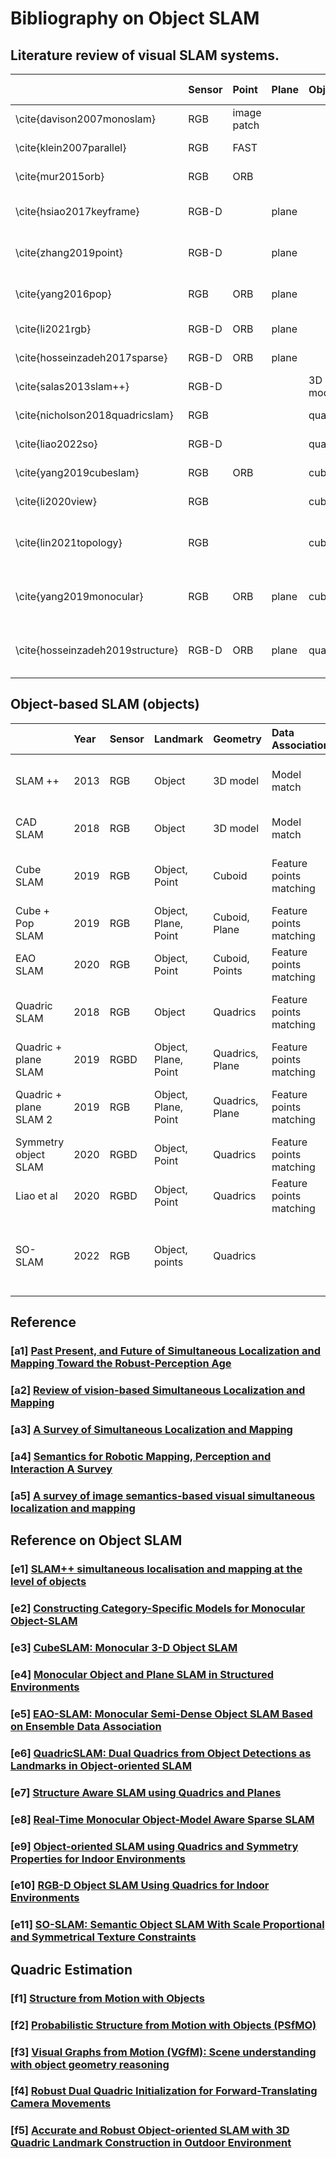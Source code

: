 # Bibliography on Object SLAM

## Literature review of visual SLAM systems.
|   | Sensor | Point | Plane | Object | Data Association |
|:---|:---|:---|:---|:---|:---|
\cite{davison2007monoslam} | RGB | image patch |   |  | patch search |
\cite{klein2007parallel} | RGB | FAST |  |  | patch search |
\cite{mur2015orb} | RGB | ORB |  |  | descriptor matching |
\cite{hsiao2017keyframe} | RGB-D |  | plane |  | normal, distance, residual |
\cite{zhang2019point} | RGB-D |  | plane |  | normal, distance, boundary |
\cite{yang2016pop} | RGB | ORB | plane |  | normal, distance, polygon |
\cite{li2021rgb} | RGB-D | ORB | plane |  | normal, distance |
\cite{hosseinzadeh2017sparse} | RGB-D | ORB | plane |  | normal, distance |
\cite{salas2013slam++} | RGB-D |  |  | 3D model | feature matching |
\cite{nicholson2018quadricslam} | RGB |  |  | quadric | not mentioned |
\cite{liao2022so} | RGB-D |  |  | quadric | not mentioned |
\cite{yang2019cubeslam} | RGB | ORB |  | cuboid | in-object points |
\cite{li2020view} | RGB |  |  | cuboid | geometric features |
\cite{lin2021topology} | RGB |  |  | cuboid | geometric features, graph matching |
\cite{yang2019monocular} | RGB | ORB | plane | cuboid | plane-object: spatial relationship |
\cite{hosseinzadeh2019structure} | RGB-D | ORB | plane | quadric | plane-object: supporting relationship |

## Object-based SLAM (objects)
|   | Year | Sensor | Landmark | Geometry | Data Association | Map |Features | Link |
|:---|:---|:---|:---|:---|:---|:---|:---|:---|
SLAM ++ | 2013 | RGB | Object | 3D model | Model match | Sparse  | First object-oriented SLAM  | [[e1]](#e1-slam-simultaneous-localisation-and-mapping-at-the-level-of-objects) |
CAD SLAM | 2018 | RGB | Object | 3D model | Model match | Sparse  | category-specific model  | [[e2]](#e2-constructing-category-specific-models-for-monocular-object-slam) |
Cube SLAM | 2019 | RGB | Object, Point | Cuboid | Feature points matching | Sparse | Single frame cuboid detection | [[e3]](#e3-cubeslam-monocular-3-d-object-slam)
Cube + Pop SLAM | 2019 | RGB | Object, Plane, Point | Cuboid, Plane  | Feature points matching | sparse | Cuboid plane association | [[e4]](#e4-monocular-object-and-plane-slam-in-structured-environments)
EAO SLAM | 2020 | RGB | Object, Point | Cuboid, Points | Feature points matching | Sparse | Cluster ORB features as cuboid | [[e5]](#e5-eao-slam-monocular-semi-dense-object-slam-based-on-ensemble-data-association)
Quadric SLAM | 2018 | RGB | Object | Quadrics | Feature points matching | Sparse  | plane envelopes >> dual quadrics | [[e6]](#e6-quadricslam-dual-quadrics-from-object-detections-as-landmarks-in-object-oriented-slam)|
Quadric + plane SLAM | 2019 | RGBD | Object, Plane, Point | Quadrics, Plane  | Feature points matching | Sparse  | Depth-based plane estimation | [[e7]](#e7-structure-aware-slam-using-quadrics-and-planes)
Quadric + plane SLAM 2 | 2019 | RGB | Object, Plane, Point | Quadrics, Plane  | Feature points matching | Sparse  | CNN-based RGB plane estimation | [[e8]](#e8-real-time-monocular-object-model-aware-sparse-slam)
Symmetry object SLAM | 2020 | RGBD | Object, Point | Quadrics  | Feature points matching | Sparse | Quadrics symmetry | [[e9]](#e9-object-oriented-slam-using-quadrics-and-symmetry-properties-for-indoor-environments)
Liao et al | 2020 | RGBD | Object, Point | Quadrics  | Feature points matching | Sparse | Plane for quadrics rotation | [[e10]](#e10-rgb-d-object-slam-using-quadrics-for-indoor-environments)
SO-SLAM | 2022 | RGB | Object, points | Quadrics  |  | Sparse | Scale proportional and symmetrical texture constraints | [[e11]](#e11-so-slam-semantic-object-slam-with-scale-proportional-and-symmetrical-texture-constraints)



## Reference

### [a1] [Past Present, and Future of Simultaneous Localization and Mapping Toward the Robust-Perception Age ](https://ieeexplore.ieee.org/abstract/document/7747236)

### [a2] [Review of vision-based Simultaneous Localization and Mapping ](https://ieeexplore.ieee.org/abstract/document/8729285)

### [a3] [A Survey of Simultaneous Localization and Mapping ](https://whubaichuan.github.io/data/v3.pdf)

### [a4] [Semantics for Robotic Mapping, Perception and Interaction A Survey](https://www.nowpublishers.com/article/Details/ROB-059)

### [a5] [A survey of image semantics-based visual simultaneous localization and mapping](https://journals.sagepub.com/doi/full/10.1177/1729881420919185)


## Reference on Object SLAM
### [e1] [SLAM++ simultaneous localisation and mapping at the level of objects](https://openaccess.thecvf.com/content_cvpr_2013/html/Salas-Moreno_SLAM_Simultaneous_Localisation_2013_CVPR_paper.html)

### [e2] [Constructing Category-Specific Models for Monocular Object-SLAM](https://ieeexplore.ieee.org/abstract/document/8460816)

### [e3] [CubeSLAM: Monocular 3-D Object SLAM ](https://ieeexplore.ieee.org/abstract/document/8708251)

### [e4] [Monocular Object and Plane SLAM in Structured Environments ](https://ieeexplore.ieee.org/abstract/document/8744612)

### [e5] [EAO-SLAM: Monocular Semi-Dense Object SLAM Based on Ensemble Data Association ](https://ieeexplore.ieee.org/abstract/document/9341757)

### [e6] [QuadricSLAM: Dual Quadrics from Object Detections as Landmarks in Object-oriented SLAM ](https://ieeexplore.ieee.org/abstract/document/8440105)

### [e7] [Structure Aware SLAM using Quadrics and Planes](https://link.springer.com/chapter/10.1007/978-3-030-20893-6_26)

### [e8] [Real-Time Monocular Object-Model Aware Sparse SLAM ](https://ieeexplore.ieee.org/abstract/document/8793728)

### [e9] [Object-oriented SLAM using Quadrics and Symmetry Properties for Indoor Environments ](https://arxiv.org/abs/2004.05303)

### [e10] [RGB-D Object SLAM Using Quadrics for Indoor Environments](https://www.mdpi.com/1424-8220/20/18/5150)

### [e11] [SO-SLAM: Semantic Object SLAM With Scale Proportional and Symmetrical Texture Constraints](https://ieeexplore.ieee.org/abstract/document/9705562)

## Quadric Estimation
### [f1] [Structure from Motion with Objects](https://www.cv-foundation.org/openaccess/content_cvpr_2016/html/Crocco_Structure_From_Motion_CVPR_2016_paper.html)

### [f2] [Probabilistic Structure from Motion with Objects (PSfMO)](https://openaccess.thecvf.com/content_iccv_2017/html/Gay_Probabilistic_Structure_From_ICCV_2017_paper.html)

### [f3] [Visual Graphs from Motion (VGfM): Scene understanding with object geometry reasoning](https://link.springer.com/chapter/10.1007/978-3-030-20893-6_21)

### [f4] [Robust Dual Quadric Initialization for Forward-Translating Camera Movements](https://ieeexplore.ieee.org/abstract/document/9384189)

### [f5] [Accurate and Robust Object-oriented SLAM with 3D Quadric Landmark Construction in Outdoor Environment](https://arxiv.org/abs/2110.08977)